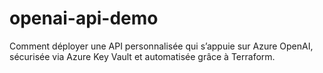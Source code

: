 # openai-api-demo
Comment déployer une API personnalisée qui s’appuie sur Azure OpenAI, sécurisée via Azure Key Vault et automatisée grâce à Terraform.
